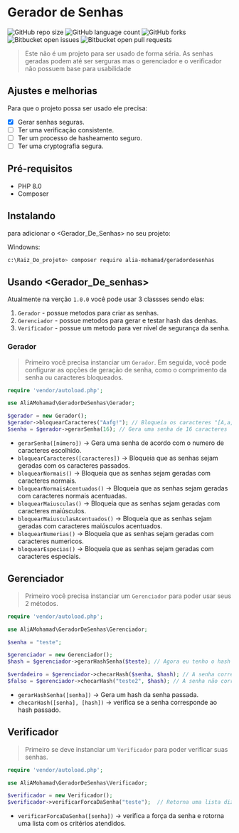 # Gerador de Senhas

![GitHub repo size](https://img.shields.io/github/repo-size/iuricode/README-template?style=for-the-badge)
![GitHub language count](https://img.shields.io/github/languages/count/iuricode/README-template?style=for-the-badge)
![GitHub forks](https://img.shields.io/github/forks/iuricode/README-template?style=for-the-badge)
![Bitbucket open issues](https://img.shields.io/bitbucket/issues/iuricode/README-template?style=for-the-badge)
![Bitbucket open pull requests](https://img.shields.io/bitbucket/pr-raw/iuricode/README-template?style=for-the-badge)

> Este não é um projeto para ser usado de forma séria. As senhas geradas podem até ser serguras mas o gerenciador e o verificador não possuem base para usabilidade

## Ajustes e melhorias

Para que o projeto possa ser usado ele precisa:

- [x] Gerar senhas seguras. 
- [ ] Ter uma verificação consistente.
- [ ] Ter um processo de hasheamento seguro.
- [ ] Ter uma cryptografia segura.

## Pré-requisitos

- PHP 8.0
- Composer

## Instalando

para adicionar o <Gerador_De_Senhas> no seu projeto:

Windowns:
```bash
c:\Raiz_Do_projeto> composer require alia-mohamad/geradordesenhas
```

## Usando <Gerador_De_senhas>

Atualmente na verção `1.0.0` você pode usar 3 classses sendo elas:

1. `Gerador` - possue metodos para criar as senhas.
2. `Gerenciador` - possue metodos para gerar e testar hash das denhas.
3. `Verificador` - possue um metodo para ver nivel de segurança da senha.

### Gerador

> Primeiro você precisa instanciar um `Gerador`. Em seguida, você pode configurar as opções de geração de senha, como o comprimento da senha ou caracteres bloqueados.

```php
require 'vendor/autoload.php';

use AliAMohamad\GeradorDeSenhas\Gerador;

$gerador = new Gerador();
$gerador->bloquearCaracteres("Aafg!"); // Bloqueia os caracteres "[A,a,f,g,!]"
$senha = $gerador->gerarSenha(16); // Gera uma senha de 16 caracteres

```

- `gerarSenha([número])` -> Gera uma senha de acordo com o numero de caracteres escolhido.
- `bloquearCaracteres([caracteres])` -> Bloqueia que as senhas sejam geradas com os caracteres passados.
- `bloquearNormais()` -> Bloqueia que as senhas sejam geradas com caracteres normais.
- `bloquearNormaisAcentuados()` -> Bloqueia que as senhas sejam geradas com caracteres normais acentuadas.
- `bloquearMaiusculas()` -> Bloqueia que as senhas sejam geradas com caracteres maiúsculos.
- `bloquearMaiusculasAcentuados()` -> Bloqueia que as senhas sejam geradas com caracteres maiúsculos acentuados.
- `bloquearNumerias()` -> Bloqueia que as senhas sejam geradas com caracteres numericos.
- `bloquearEspecias()` -> Bloqueia que as senhas sejam geradas com caracteres especiais.

## Gerenciador

> Primeiro você precisa instanciar um `Gerenciador` para poder usar seus 2 métodos.

```php
require 'vendor/autoload.php';

use AliAMohamad\GeradorDeSenhas\Gerenciador;

$senha = "teste";

$gerenciador = new Gerenciador();
$hash = $gerenciador->gerarHashSenha($teste); // Agora eu tenho o hash da senha armazenada na variavel.

$verdadeiro = $gerenciador->checarHash($senha, $hash); // A senha corresponde ao hash, retorna verdadeiro.
$falso = $gerenciador->checarHash("teste2", $hash); // A senha não corresponde ao hash, retorna false.

```

- `gerarHashSenha([senha])` -> Gera um hash da senha passada.
- `checarHash([senha], [hash])` -> verifica se a senha corresponde ao hash passado.

## Verificador

> Primeiro se deve instanciar um `Verificador` para poder verificar suas senhas.

```php
require 'vendor/autoload.php';

use AliAMohamad\GeradorDeSenhas\Verificador;

$verificador = new Verificador();
$verificador->verificarForcaDaSenha("teste");  // Retorna uma lista dizendo os critérios que a senha cumpre.

```

- `verificarForcaDaSenha([senha])` -> verifica a força da senha e rotorna uma lista com os critérios atendidos.


